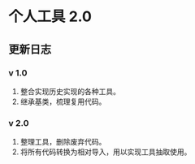 # 个人工具 2.0

## 更新日志

### v 1.0

1. 整合实现历史实现的各种工具。
2. 继承基类，梳理复用代码。

### v 2.0

1. 整理工具，删除废弃代码。
2. 将所有代码转换为相对导入，用以实现工具抽取使用。
